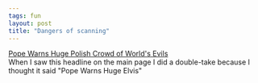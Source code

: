 ```yaml
---
tags: fun
layout: post
title: "Dangers of scanning"
---
```




<a href="http://www.nytimes.com/reuters/international/international-pope-poland.html">Pope Warns Huge Polish Crowd of World's Evils</a><br>
When I saw this headline on the main page I did a double-take because I thought it said "Pope Warns Huge Elvis"


